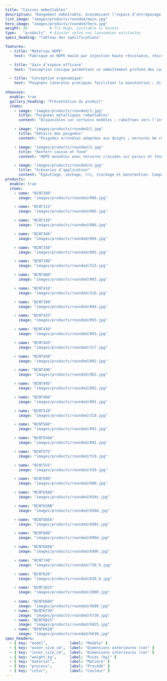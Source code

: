 ```yaml
---
title: "Caisses emboîtables"
description: "Rangement emboîtable, économisant l’espace d’entreposage et de transport."
list_image: "images/products/rounded/main.jpg"
hero_image: "images/products/rounded/hero.jpg"
weight: 20          # Tri Hugo, ajustable si besoin
type:   "products"  # Ajuster selon vos taxonomies existantes
specs_heading: "Tableau des spécifications"

features:
  - title: "Matériau HDPE"
    text: "Fabriqué en HDPE moulé par injection haute résistance, résistant aux chocs, au froid et durable."

  - title: "Gain d’espace efficace"
    text: "Conception conique permettant un emboîtement profond des caisses vides du même modèle, réduisant les coûts de stockage et de transport."

  - title: "Conception ergonomique"
    text: "Poignées latérales pratiques facilitant la manutention ; différentes densités de maillage disponibles, conciliant ventilation et charge."
    
showcase:
  enable: true
  gallery_heading: "Présentation du produit"
  items:
    - image: "images/products/rounded/1.jpg"
      title: "Poignées métalliques rabattables"
      content: "Disponibles sur certains modèles ; rabattues vers l’intérieur, elles forment une base d’empilage ; vers l’extérieur, elles facilitent le transport et le positionnement."

    - image: "images/products/rounded/2.jpg"
      title: "Détails des poignées"
      content: "Poignées arrondies adaptées aux doigts ; nervures de renfort répartissant la charge, même avec les mains mouillées."

    - image: "images/products/rounded/3.jpg"
      title: "Renfort caisse et fond"
      content: "HDPE monobloc avec nervures croisées sur parois et fond ; pas de bombement sous charge, résistant aux chutes et aux chocs."

    - image: "images/products/rounded/4.jpg"
      title: "Scénarios d’application"
      content: "Égouttage, séchage, tri, stockage et manutention. Compatible avec chariots/étagères pour plus d’efficacité."
products:
  enable: true
  items:
    - name: "BCNT280"
      image: "images/products/rounded/006.jpg"

    - name: "BCNT315"
      image: "images/products/rounded/005.jpg"

    - name: "BCNT310"
      image: "images/products/rounded/086.jpg"

    - name: "BCNT360"
      image: "images/products/rounded/004.jpg"

    - name: "BCNT350"
      image: "images/products/rounded/085.jpg"

    - name: "BCNT390"
      image: "images/products/rounded/315.jpg"

    - name: "BCNT400"
      image: "images/products/rounded/003.jpg"

    - name: "BCNT410"
      image: "images/products/rounded/316.jpg"

    - name: "BCNT380"
      image: "images/products/rounded/094.jpg"

    - name: "BCNT435"
      image: "images/products/rounded/093.jpg"

    - name: "BCNT430"
      image: "images/products/rounded/083.jpg"

    - name: "BCNT445"
      image: "images/products/rounded/317.jpg"

    - name: "BCNT450"
      image: "images/products/rounded/002.jpg"

    - name: "BCNT490"
      image: "images/products/rounded/082.jpg"

    - name: "BCNT495"
      image: "images/products/rounded/092.jpg"

    - name: "BCNT480"
      image: "images/products/rounded/001.jpg"

    - name: "BCNT510"
      image: "images/products/rounded/318.jpg"

    - name: "BCNT560"
      image: "images/products/rounded/091.jpg"

    - name: "BCNT550A"
      image: "images/products/rounded/081.jpg"

    - name: "BCNT575"
      image: "images/products/rounded/319.jpg"

    - name: "BCNT555"
      image: "images/products/rounded/550.jpg"

    - name: "BCNT600"
      image: "images/products/rounded/600.jpg"

    - name: "BCNT650A"
      image: "images/products/rounded/650s.jpg"

    - name: "BCNT650B"
      image: "images/products/rounded/650d.jpg"

    - name: "BCNT685A"
      image: "images/products/rounded/690s.jpg"

    - name: "BCNT680"
      image: "images/products/rounded/690d.jpg"

    - name: "BCNT685B"
      image: "images/products/rounded/690h.jpg"

    - name: "BCNT740"
      image: "images/products/rounded/730_6.jpg"

    - name: "BCNT820"
      image: "images/products/rounded/830_6.jpg"

    - name: "BCNT1025"
      image: "images/products/rounded/1000.jpg"
    
    - name: "BCNTH680"
      image: "images/products/rounded/h680.jpg"
    - name: "BCNTH730"
      image: "images/products/rounded/h730.jpg"
    - name: "BCNTH825"
      image: "images/products/rounded/h825.jpg"
    - name: "BCNTH610"
      image: "images/products/rounded/h610.jpg"      
spec_headers: 
  - { key: "model",          label: "Modèle" }
  - { key: "outer_size_cm",  label: "Dimensions extérieures (cm)" }   
  - { key: "inner_size_cm",  label: "Dimensions intérieures (cm)" }   
  - { key: "weight_kg",      label: "Poids (kg)" }
  - { key: "material",       label: "Matière" }
  - { key: "process",        label: "Procédé" }
  - { key: "color",          label: "Couleur" }
---
```

